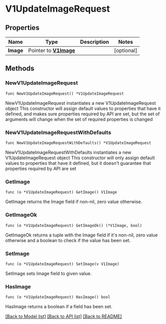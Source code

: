 # V1UpdateImageRequest

## Properties

Name | Type | Description | Notes
------------ | ------------- | ------------- | -------------
**Image** | Pointer to [**V1Image**](v1Image.md) |  | [optional] 

## Methods

### NewV1UpdateImageRequest

`func NewV1UpdateImageRequest() *V1UpdateImageRequest`

NewV1UpdateImageRequest instantiates a new V1UpdateImageRequest object
This constructor will assign default values to properties that have it defined,
and makes sure properties required by API are set, but the set of arguments
will change when the set of required properties is changed

### NewV1UpdateImageRequestWithDefaults

`func NewV1UpdateImageRequestWithDefaults() *V1UpdateImageRequest`

NewV1UpdateImageRequestWithDefaults instantiates a new V1UpdateImageRequest object
This constructor will only assign default values to properties that have it defined,
but it doesn't guarantee that properties required by API are set

### GetImage

`func (o *V1UpdateImageRequest) GetImage() V1Image`

GetImage returns the Image field if non-nil, zero value otherwise.

### GetImageOk

`func (o *V1UpdateImageRequest) GetImageOk() (*V1Image, bool)`

GetImageOk returns a tuple with the Image field if it's non-nil, zero value otherwise
and a boolean to check if the value has been set.

### SetImage

`func (o *V1UpdateImageRequest) SetImage(v V1Image)`

SetImage sets Image field to given value.

### HasImage

`func (o *V1UpdateImageRequest) HasImage() bool`

HasImage returns a boolean if a field has been set.


[[Back to Model list]](../README.md#documentation-for-models) [[Back to API list]](../README.md#documentation-for-api-endpoints) [[Back to README]](../README.md)


